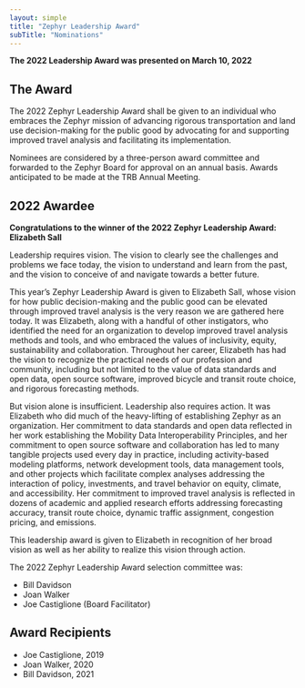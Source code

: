 ```yaml
---
layout: simple
title: "Zephyr Leadership Award"
subTitle: "Nominations"
---
```

**The 2022 Leadership Award was presented on March 10, 2022**

## The Award

The 2022 Zephyr Leadership Award shall be given to an individual who embraces the Zephyr mission of advancing rigorous transportation and land use decision-making for the public good by advocating for and supporting improved travel analysis and facilitating its implementation.

Nominees are considered by a three-person award committee and forwarded to the Zephyr Board for approval on an annual basis. Awards anticipated to be made at the TRB Annual Meeting.

## 2022 Awardee

**Congratulations to the winner of the 2022 Zephyr Leadership Award: Elizabeth Sall**

Leadership requires vision.  The vision to clearly see the challenges and problems we face today, the vision to understand and learn from the past, and the vision to conceive of and navigate towards a better future.

This year’s Zephyr Leadership Award is given to Elizabeth Sall, whose vision for how public decision-making and the public good can be elevated through improved travel analysis is the very reason we are gathered here today.  It was Elizabeth, along with a handful of other instigators, who identified the need for an organization to develop improved travel analysis methods and tools, and who embraced the values of inclusivity, equity, sustainability and collaboration.   Throughout her career, Elizabeth has had the vision to recognize the practical needs of our profession and community, including but not limited to the value of data standards and open data, open source software, improved bicycle and transit route choice, and rigorous forecasting methods.

But vision alone is insufficient.  Leadership also requires action.  It was Elizabeth who did much of the heavy-lifting of establishing Zephyr as an organization.  Her commitment to data standards and open data reflected in her work establishing the Mobility Data Interoperability Principles, and her commitment to open source software and collaboration has led to many tangible projects used every day in practice, including activity-based modeling platforms, network development tools, data management tools, and other projects which facilitate complex analyses addressing the interaction of policy, investments, and travel behavior on equity, climate, and accessibility.  Her commitment to improved travel analysis is reflected in dozens of academic and applied research efforts addressing forecasting accuracy, transit route choice, dynamic traffic assignment, congestion pricing, and emissions.

This leadership award is given to Elizabeth in recognition of her broad vision as well as her ability to realize this vision through action.

The 2022 Zephyr Leadership Award selection committee was:  

- Bill Davidson
- Joan Walker
- Joe Castiglione (Board Facilitator)

## Award Recipients

- Joe Castiglione, 2019
- Joan Walker, 2020
- Bill Davidson, 2021
